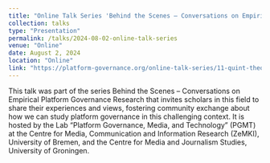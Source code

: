 ```yaml
---
title: "Online Talk Series 'Behind the Scenes – Conversations on Empirical Platform Governance Research'"
collection: talks
type: "Presentation"
permalink: /talks/2024-08-02-online-talk-series
venue: "Online"
date: August 2, 2024
location: "Online"
link: "https://platform-governance.org/online-talk-series/11-quint-theocharis-does-the-community-understand-the-community-guidelines/"
---
```



This talk was part of the series Behind the Scenes – Conversations on Empirical Platform Governance Research that invites scholars in this field to share their experiences and views, fostering  community exchange about how we can study platform governance in this challenging context. It is hosted by the Lab “Platform Governance, Media, and Technology” (PGMT) at the Centre for Media, Communication and Information Research (ZeMKI), University of Bremen, and the Centre for Media and Journalism Studies, University of Groningen.
